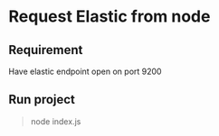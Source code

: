 # Request Elastic from node

## Requirement
Have elastic endpoint open on port 9200

## Run project
> node index.js